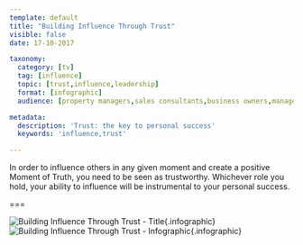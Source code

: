 ```yaml
---
template: default
title: "Building Influence Through Trust"
visible: false
date: 17-10-2017

taxonomy:
  category: [tv]
  tag: [influence]
  topic: [trust,influence,leadership]
  format: [infographic]
  audience: [property managers,sales consultants,business owners,managers,office administrators,autioneers]

metadata:
  description: 'Trust: the key to personal success'
  keywords: 'influence,trust'

---
```


In order to influence others in any given moment and create a positive Moment of Truth, you need to be seen as trustworthy. Whichever role you hold, your ability to influence will be instrumental to your personal success.

===

![Building Influence Through Trust - Title](trust-infographic01.png){.infographic}
![Building Influence Through Trust - Infographic](trust-infographic02.png){.infographic}

